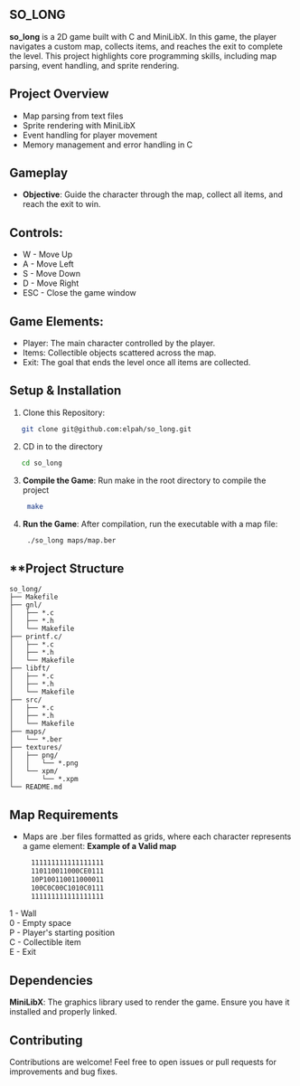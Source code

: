 ## **SO_LONG**

**so_long** is a 2D game built with C and MiniLibX. In this game, the player navigates a custom map, collects items, and reaches the exit to complete the level. This project highlights core programming skills, including map parsing, event handling, and sprite rendering.


## **Project Overview**

- Map parsing from text files
- Sprite rendering with MiniLibX
- Event handling for player movement
- Memory management and error handling in C

## **Gameplay**

- **Objective**: Guide the character through the map, collect all items, and reach the exit to win.

  
## **Controls**:

  - W - Move Up
  - A - Move Left
  - S - Move Down
  - D - Move Right
  - ESC - Close the game window

## **Game Elements:**
- Player: The main character controlled by the player.
- Items: Collectible objects scattered across the map.
- Exit: The goal that ends the level once all items are collected.

## **Setup & Installation**

1. Clone this Repository:
 ```bash
    git clone git@github.com:elpah/so_long.git
 ```

2. CD in to the directory
 ```bash
    cd so_long
 ```

3. **Compile the Game**: Run make in the root directory to compile the project
   ```bash
    make
   ```

4. **Run the Game**: After compilation, run the executable with a map file:
   ```bash
    ./so_long maps/map.ber
   ```
## **Project Structure

```
so_long/
├── Makefile
├── gnl/
│   ├── *.c
│   ├── *.h
│   └── Makefile
├── printf.c/
│   ├── *.c
│   ├── *.h
│   └── Makefile
├── libft/
│   ├── *.c
│   ├── *.h
│   └── Makefile
├── src/
│   ├── *.c
│   ├── *.h
│   └── Makefile
├── maps/
│   └── *.ber
├── textures/
│   ├── png/
│   │   └── *.png
│   └── xpm/
│       └── *.xpm
└── README.md
```

## **Map Requirements**

- Maps are .ber files formatted as grids, where each character represents a game element:
  **Example of a Valid map**
  ```bash
    111111111111111111  
    110110011000CE0111  
    10P100110011000011  
    100C0C00C1010C0111  
    111111111111111111  
  ```

1 - Wall  
0 - Empty space  
P - Player's starting position  
C - Collectible item  
E - Exit  


## **Dependencies**
  **MiniLibX**: The graphics library used to render the game. Ensure you have it installed and properly linked.  

## **Contributing**

Contributions are welcome! Feel free to open issues or pull requests for improvements and bug fixes.
